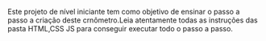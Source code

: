 Este projeto de nível iniciante tem como objetivo de ensinar o passo a passo a criação deste crnômetro.Leia atentamente todas as instruções das pasta HTML,CSS JS para conseguir executar todo o passo a passo.